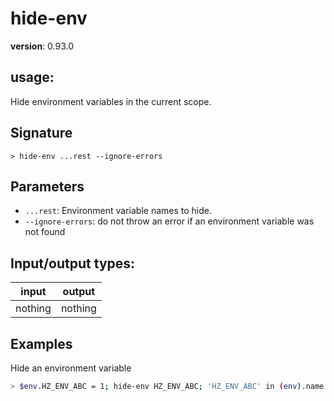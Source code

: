 # hide-env

**version**: 0.93.0

## **usage**:

Hide environment variables in the current scope.

## Signature

`> hide-env ...rest --ignore-errors`

## Parameters

- `...rest`: Environment variable names to hide.
- `--ignore-errors`: do not throw an error if an environment variable was not found

## Input/output types:

| input   | output  |
| ------- | ------- |
| nothing | nothing |

## Examples

Hide an environment variable

```bash
> $env.HZ_ENV_ABC = 1; hide-env HZ_ENV_ABC; 'HZ_ENV_ABC' in (env).name
```

